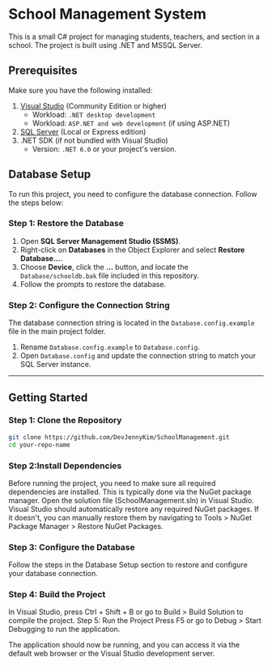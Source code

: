 # School Management System
This is a small C# project for managing students, teachers, and section in a school. The project is built using .NET and MSSQL Server.

## Prerequisites
Make sure you have the following installed:
1. [Visual Studio](https://visualstudio.microsoft.com/) (Community Edition or higher)
   - Workload: `.NET desktop development`
   - Workload: `ASP.NET and web development` (if using ASP.NET)
2. [SQL Server](https://www.microsoft.com/en-us/sql-server/sql-server-downloads) (Local or Express edition)
3. .NET SDK (if not bundled with Visual Studio)
   - Version: `.NET 6.0` or your project's version.


## Database Setup
To run this project, you need to configure the database connection. Follow the steps below:

### Step 1: Restore the Database
1. Open **SQL Server Management Studio (SSMS)**.
2. Right-click on **Databases** in the Object Explorer and select **Restore Database...**.
3. Choose **Device**, click the **...** button, and locate the `Database/schooldb.bak` file included in this repository.
4. Follow the prompts to restore the database.

### Step 2: Configure the Connection String
The database connection string is located in the `Database.config.example` file in the main project folder. 

1. Rename `Database.config.example` to `Database.config`.
2. Open `Database.config` and update the connection string to match your SQL Server instance.

--------------------------------------------------------------------

## Getting Started

### Step 1: Clone the Repository
```bash
git clone https://github.com/DevJennyKim/SchoolManagement.git
cd your-repo-name
```

### Step 2:Install Dependencies
Before running the project, you need to make sure all required dependencies are installed. This is typically done via the NuGet package manager.
Open the solution file (SchoolManagement.sln) in Visual Studio.
Visual Studio should automatically restore any required NuGet packages. If it doesn't, you can manually restore them by navigating to Tools > NuGet Package Manager > Restore NuGet Packages.

### Step 3: Configure the Database
Follow the steps in the Database Setup section to restore and configure your database connection.

### Step 4: Build the Project
In Visual Studio, press Ctrl + Shift + B or go to Build > Build Solution to compile the project.
Step 5: Run the Project
Press F5 or go to Debug > Start Debugging to run the application.

The application should now be running, and you can access it via the default web browser or the Visual Studio development server.





